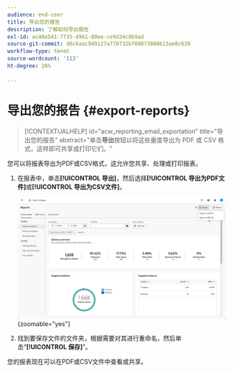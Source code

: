 ```yaml
---
audience: end-user
title: 导出您的报告
description: 了解如何导出报告
exl-id: ac48e541-7735-4961-80ee-ce9d24c8b9ad
source-git-commit: d6c6aac9d9127a770732b709873008613ae8c639
workflow-type: tm+mt
source-wordcount: '113'
ht-degree: 26%

---
```


# 导出您的报告 {#export-reports}

>[!CONTEXTUALHELP]
>id="acw_reporting_email_exportation"
>title="导出您的报告"
>abstract="单击&#x200B;**导出**&#x200B;按钮以将这些量度导出为 PDF 或 CSV 格式，这样即可共享或打印它们。"

您可以将报表导出为PDF或CSV格式，这允许您共享、处理或打印报表。

1. 在报表中，单击&#x200B;**[!UICONTROL 导出]**，然后选择&#x200B;**[!UICONTROL 导出为PDF文件]**&#x200B;或&#x200B;**[!UICONTROL 导出为CSV文件]**。

   ![显示全局报告界面中导出选项的屏幕截图](assets/global_report_export.png){zoomable="yes"}

1. 找到要保存文件的文件夹，根据需要对其进行重命名，然后单击“**[!UICONTROL 保存]**”。

您的报表现在可以在PDF或CSV文件中查看或共享。